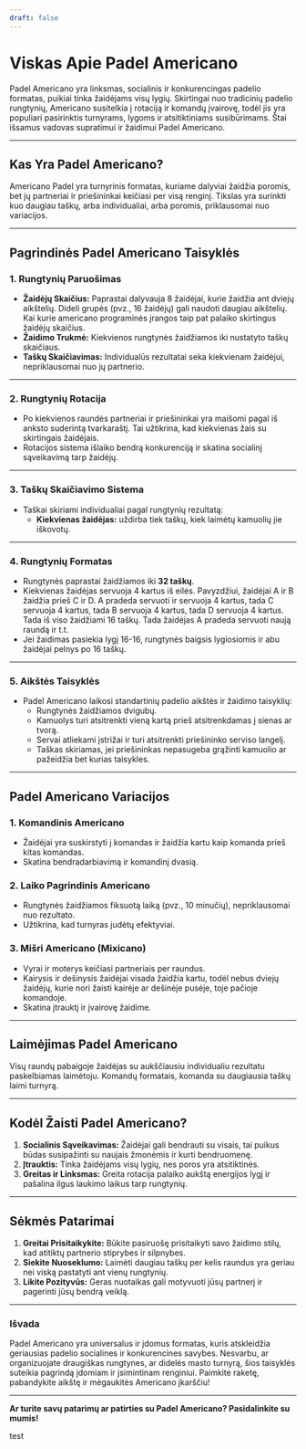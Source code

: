 ```yaml
---
draft: false
---
```

# Viskas Apie Padel Americano

Padel Americano yra linksmas, socialinis ir konkurencingas padelio formatas, puikiai tinka žaidėjams visų lygių. Skirtingai nuo tradicinių padelio rungtynių, Americano susitelkia į rotaciją ir komandų įvairovę, todėl jis yra populiari pasirinktis turnyrams, lygoms ir atsitiktiniams susibūrimams. Štai išsamus vadovas supratimui ir žaidimui Padel Americano.

---

## **Kas Yra Padel Americano?**

Americano Padel yra turnyrinis formatas, kuriame dalyviai žaidžia poromis, bet jų partneriai ir priešininkai keičiasi per visą renginį. Tikslas yra surinkti kuo daugiau taškų, arba individualiai, arba poromis, priklausomai nuo variacijos.

---

## **Pagrindinės Padel Americano Taisyklės**

### **1. Rungtynių Paruošimas**
- **Žaidėjų Skaičius:** Paprastai dalyvauja 8 žaidėjai, kurie žaidžia ant dviejų aikštelių. Dideli grupės (pvz., 16 žaidėjų) gali naudoti daugiau aikštelių. Kai kurie americano programinės įrangos taip pat palaiko skirtingus žaidėjų skaičius.
- **Žaidimo Trukmė:** Kiekvienos rungtynės žaidžiamos iki nustatyto taškų skaičiaus.
- **Taškų Skaičiavimas:** Individualūs rezultatai seka kiekvienam žaidėjui, nepriklausomai nuo jų partnerio.

---

### **2. Rungtynių Rotacija**
- Po kiekvienos raundės partneriai ir priešininkai yra maišomi pagal iš anksto suderintą tvarkaraštį. Tai užtikrina, kad kiekvienas žais su skirtingais žaidėjais.
- Rotacijos sistema išlaiko bendrą konkurenciją ir skatina socialinį sąveikavimą tarp žaidėjų.

---

### **3. Taškų Skaičiavimo Sistema**
- Taškai skiriami individualiai pagal rungtynių rezultatą:
  - **Kiekvienas žaidėjas:** uždirba tiek taškų, kiek laimėtų kamuolių jie iškovotų.

---

### **4. Rungtynių Formatas**
- Rungtynės paprastai žaidžiamos iki **32 taškų**.
- Kiekvienas žaidėjas servuoja 4 kartus iš eilės. Pavyzdžiui, žaidėjai A ir B žaidžia prieš C ir D. A pradeda servuoti ir servuoja 4 kartus, tada C servuoja 4 kartus, tada B servuoja 4 kartus, tada D servuoja 4 kartus. Tada iš viso žaidžiami 16 taškų. Tada žaidėjas A pradeda servuoti naują raundą ir t.t.
- Jei žaidimas pasiekia lygį 16-16, rungtynės baigsis lygiosiomis ir abu žaidėjai pelnys po 16 taškų.

---

### **5. Aikštės Taisyklės**
- Padel Americano laikosi standartinių padelio aikštės ir žaidimo taisyklių:
  - Rungtynės žaidžiamos dvigubų.
  - Kamuolys turi atsitrenkti vieną kartą prieš atsitrenkdamas į sienas ar tvorą.
  - Servai atliekami įstrižai ir turi atsitrenkti priešininko serviso langelį.
  - Taškas skiriamas, jei priešininkas nepasugeba grąžinti kamuolio ar pažeidžia bet kurias taisykles.

---

## **Padel Americano Variacijos**

### **1. Komandinis Americano**
- Žaidėjai yra suskirstyti į komandas ir žaidžia kartu kaip komanda prieš kitas komandas.
- Skatina bendradarbiavimą ir komandinį dvasią.

### **2. Laiko Pagrindinis Americano**
- Rungtynės žaidžiamos fiksuotą laiką (pvz., 10 minučių), nepriklausomai nuo rezultato.
- Užtikrina, kad turnyras judėtų efektyviai.

### **3. Mišri Americano (Mixicano)**
- Vyrai ir moterys keičiasi partneriais per raundus.
- Kairysis ir dešinysis žaidėjai visada žaidžia kartu, todėl nebus dviejų žaidėjų, kurie nori žaisti kairėje ar dešinėje pusėje, toje pačioje komandoje.
- Skatina įtrauktį ir įvairovę žaidime.

---

## **Laimėjimas Padel Americano**

Visų raundų pabaigoje žaidėjas su aukščiausiu individualiu rezultatu paskelbiamas laimėtoju. Komandų formatais, komanda su daugiausia taškų laimi turnyrą.

---

## **Kodėl Žaisti Padel Americano?**

1. **Socialinis Sąveikavimas:** Žaidėjai gali bendrauti su visais, tai puikus būdas susipažinti su naujais žmonėmis ir kurti bendruomenę.
2. **Įtrauktis:** Tinka žaidėjams visų lygių, nes poros yra atsitiktinės.
3. **Greitas ir Linksmas:** Greita rotacija palaiko aukštą energijos lygį ir pašalina ilgus laukimo laikus tarp rungtynių.

---

## **Sėkmės Patarimai**

1. **Greitai Prisitaikykite:** Būkite pasiruošę prisitaikyti savo žaidimo stilų, kad atitiktų partnerio stiprybes ir silpnybes.
2. **Siekite Nuoseklumo:** Laimėti daugiau taškų per kelis raundus yra geriau nei viską pastatyti ant vienų rungtynių.
3. **Likite Pozityvūs:** Geras nuotaikas gali motyvuoti jūsų partnerį ir pagerinti jūsų bendrą veiklą.

---

### **Išvada**

Padel Americano yra universalus ir įdomus formatas, kuris atskleidžia geriausias padelio socialines ir konkurencines savybes. Nesvarbu, ar organizuojate draugiškas rungtynes, ar didelės masto turnyrą, šios taisyklės suteikia pagrindą įdomiam ir įsimintinam renginiui. Paimkite raketę, pabandykite aikštę ir mėgaukitės Americano įkarščiu!

---

**Ar turite savų patarimų ar patirties su Padel Americano? Pasidalinkite su mumis!**

test
